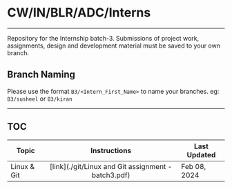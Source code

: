 # CW/IN/BLR/ADC/Interns
--------

Repository for the Internship batch-3.
Submissions of project work, assignments, design and development material must be saved to your own branch.

## Branch Naming
Please use the format `B3/<Intern_First_Name>` to name your branches.
eg: `B3/susheel` or `B3/kiran`

--------

## TOC

| Topic | Instructions | Last Updated |
| ------------- |:-------------:| -----|
| Linux & Git | [link](./git/Linux and Git assignment - batch3.pdf) | Feb 08, 2024 |
